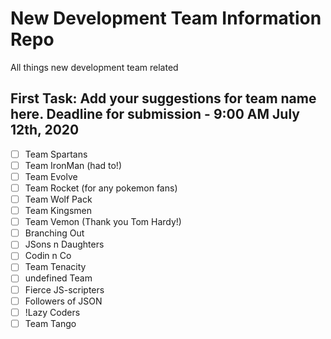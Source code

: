 # New Development Team Information Repo

All things new development team related

## First Task: Add your suggestions for team name here. Deadline for submission - 9:00 AM July 12th, 2020

- [ ] Team Spartans
- [ ] Team IronMan (had to!)
- [ ] Team Evolve
- [ ] Team Rocket (for any pokemon fans)
- [ ] Team Wolf Pack
- [ ] Team Kingsmen
- [ ] Team Vemon (Thank you Tom Hardy!)
- [ ] Branching Out
- [ ] JSons n Daughters
- [ ] Codin n Co
- [ ] Team Tenacity
- [ ] undefined Team
- [ ] Fierce JS-scripters
- [ ] Followers of JSON
- [ ] !Lazy Coders
- [ ] Team Tango
